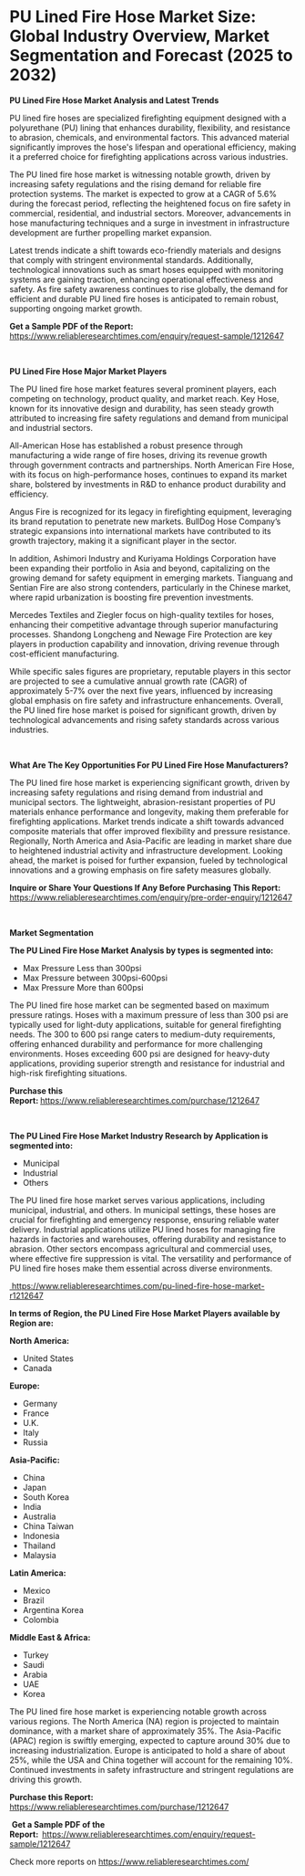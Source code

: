 <p><h1>PU Lined Fire Hose Market Size: Global Industry Overview, Market Segmentation and Forecast (2025 to 2032)</h1></p><p><strong>PU Lined Fire Hose Market Analysis and Latest Trends</strong></p>
<p><p>PU lined fire hoses are specialized firefighting equipment designed with a polyurethane (PU) lining that enhances durability, flexibility, and resistance to abrasion, chemicals, and environmental factors. This advanced material significantly improves the hose's lifespan and operational efficiency, making it a preferred choice for firefighting applications across various industries.</p><p>The PU lined fire hose market is witnessing notable growth, driven by increasing safety regulations and the rising demand for reliable fire protection systems. The market is expected to grow at a CAGR of 5.6% during the forecast period, reflecting the heightened focus on fire safety in commercial, residential, and industrial sectors. Moreover, advancements in hose manufacturing techniques and a surge in investment in infrastructure development are further propelling market expansion.</p><p>Latest trends indicate a shift towards eco-friendly materials and designs that comply with stringent environmental standards. Additionally, technological innovations such as smart hoses equipped with monitoring systems are gaining traction, enhancing operational effectiveness and safety. As fire safety awareness continues to rise globally, the demand for efficient and durable PU lined fire hoses is anticipated to remain robust, supporting ongoing market growth.</p></p>
<p><strong>Get a Sample PDF of the Report:&nbsp;</strong> <a href="https://www.reliableresearchtimes.com/enquiry/request-sample/1212647?utm_campaign=3219&utm_medium=2&utm_source=Github&utm_content=ia&utm_term=24032025&utm_id=pu-lined-fire-hose">https://www.reliableresearchtimes.com/enquiry/request-sample/1212647</a></p>
<p>&nbsp;</p>
<p><strong>PU Lined Fire Hose Major Market Players</strong></p>
<p><p>The PU lined fire hose market features several prominent players, each competing on technology, product quality, and market reach. Key Hose, known for its innovative design and durability, has seen steady growth attributed to increasing fire safety regulations and demand from municipal and industrial sectors. </p><p>All-American Hose has established a robust presence through manufacturing a wide range of fire hoses, driving its revenue growth through government contracts and partnerships. North American Fire Hose, with its focus on high-performance hoses, continues to expand its market share, bolstered by investments in R&D to enhance product durability and efficiency.</p><p>Angus Fire is recognized for its legacy in firefighting equipment, leveraging its brand reputation to penetrate new markets. BullDog Hose Company’s strategic expansions into international markets have contributed to its growth trajectory, making it a significant player in the sector.</p><p>In addition, Ashimori Industry and Kuriyama Holdings Corporation have been expanding their portfolio in Asia and beyond, capitalizing on the growing demand for safety equipment in emerging markets. Tianguang and Sentian Fire are also strong contenders, particularly in the Chinese market, where rapid urbanization is boosting fire prevention investments.</p><p>Mercedes Textiles and Ziegler focus on high-quality textiles for hoses, enhancing their competitive advantage through superior manufacturing processes. Shandong Longcheng and Newage Fire Protection are key players in production capability and innovation, driving revenue through cost-efficient manufacturing.</p><p>While specific sales figures are proprietary, reputable players in this sector are projected to see a cumulative annual growth rate (CAGR) of approximately 5-7% over the next five years, influenced by increasing global emphasis on fire safety and infrastructure enhancements. Overall, the PU lined fire hose market is poised for significant growth, driven by technological advancements and rising safety standards across various industries.</p></p>
<p>&nbsp;</p>
<p><strong>What Are The Key Opportunities For PU Lined Fire Hose Manufacturers?</strong></p>
<p><p>The PU lined fire hose market is experiencing significant growth, driven by increasing safety regulations and rising demand from industrial and municipal sectors. The lightweight, abrasion-resistant properties of PU materials enhance performance and longevity, making them preferable for firefighting applications. Market trends indicate a shift towards advanced composite materials that offer improved flexibility and pressure resistance. Regionally, North America and Asia-Pacific are leading in market share due to heightened industrial activity and infrastructure development. Looking ahead, the market is poised for further expansion, fueled by technological innovations and a growing emphasis on fire safety measures globally.</p></p>
<p><strong>Inquire or Share Your Questions If Any Before Purchasing This Report:</strong> <a href="https://www.reliableresearchtimes.com/enquiry/pre-order-enquiry/1212647?utm_campaign=3219&utm_medium=2&utm_source=Github&utm_content=ia&utm_term=24032025&utm_id=pu-lined-fire-hose">https://www.reliableresearchtimes.com/enquiry/pre-order-enquiry/1212647</a></p>
<p>&nbsp;</p>
<p><strong>Market Segmentation</strong></p>
<p><strong>The PU Lined Fire Hose Market Analysis by types is segmented into:</strong></p>
<p><ul><li>Max Pressure Less than 300psi</li><li>Max Pressure between 300psi-600psi</li><li>Max Pressure More than 600psi</li></ul></p>
<p><p>The PU lined fire hose market can be segmented based on maximum pressure ratings. Hoses with a maximum pressure of less than 300 psi are typically used for light-duty applications, suitable for general firefighting needs. The 300 to 600 psi range caters to medium-duty requirements, offering enhanced durability and performance for more challenging environments. Hoses exceeding 600 psi are designed for heavy-duty applications, providing superior strength and resistance for industrial and high-risk firefighting situations.</p></p>
<p><strong>Purchase this Report:&nbsp;</strong><a href="https://www.reliableresearchtimes.com/purchase/1212647?utm_campaign=3219&utm_medium=2&utm_source=Github&utm_content=ia&utm_term=24032025&utm_id=pu-lined-fire-hose">https://www.reliableresearchtimes.com/purchase/1212647</a></p>
<p>&nbsp;</p>
<p><strong>The PU Lined Fire Hose Market Industry Research by Application is segmented into:</strong></p>
<p><ul><li>Municipal</li><li>Industrial</li><li>Others</li></ul></p>
<p><p>The PU lined fire hose market serves various applications, including municipal, industrial, and others. In municipal settings, these hoses are crucial for firefighting and emergency response, ensuring reliable water delivery. Industrial applications utilize PU lined hoses for managing fire hazards in factories and warehouses, offering durability and resistance to abrasion. Other sectors encompass agricultural and commercial uses, where effective fire suppression is vital. The versatility and performance of PU lined fire hoses make them essential across diverse environments.</p></p>
<p><a href="https://www.reliableresearchtimes.com/pu-lined-fire-hose-market-r1212647?utm_campaign=3219&utm_medium=2&utm_source=Github&utm_content=ia&utm_term=24032025&utm_id=pu-lined-fire-hose">&nbsp;https://www.reliableresearchtimes.com/pu-lined-fire-hose-market-r1212647</a></p>
<p><strong>In terms of Region, the PU Lined Fire Hose Market Players available by Region are:</strong></p>
<p>
    <p> <strong> North America: </strong>
        <ul>
            <li>United States</li>
            <li>Canada</li>
        </ul>
        </p> 
    <p> <strong> Europe: </strong>
        <ul>
            <li>Germany</li>
            <li>France</li>
            <li>U.K.</li>
            <li>Italy</li>
            <li>Russia</li>
        </ul>
        </p> 
    <p> <strong> Asia-Pacific: </strong>
        <ul>
            <li>China</li>
            <li>Japan</li>
            <li>South Korea</li>
            <li>India</li>
            <li>Australia</li>
            <li>China Taiwan</li>
            <li>Indonesia</li>
            <li>Thailand</li>
            <li>Malaysia</li>
        </ul>
        </p> 
    <p> <strong> Latin America: </strong>
        <ul>
            <li>Mexico</li>
            <li>Brazil</li>
            <li>Argentina Korea</li>
            <li>Colombia</li>
        </ul>
        </p> 
    <p> <strong> Middle East & Africa: </strong>
        <ul>
            <li>Turkey</li>
            <li>Saudi</li>
            <li>Arabia</li>
            <li>UAE</li>
            <li>Korea</li>
        </ul>
    </p>
    </p>
<p><p>The PU lined fire hose market is experiencing notable growth across various regions. The North America (NA) region is projected to maintain dominance, with a market share of approximately 35%. The Asia-Pacific (APAC) region is swiftly emerging, expected to capture around 30% due to increasing industrialization. Europe is anticipated to hold a share of about 25%, while the USA and China together will account for the remaining 10%. Continued investments in safety infrastructure and stringent regulations are driving this growth.</p></p>
<p><strong>Purchase this Report: </strong><a href="https://www.reliableresearchtimes.com/purchase/1212647?utm_campaign=3219&utm_medium=2&utm_source=Github&utm_content=ia&utm_term=24032025&utm_id=pu-lined-fire-hose">https://www.reliableresearchtimes.com/purchase/1212647</a></p>
<p>&nbsp;<strong>Get a Sample PDF of the Report:&nbsp;&nbsp;</strong><a href="https://www.reliableresearchtimes.com/enquiry/request-sample/1212647?utm_campaign=3219&utm_medium=2&utm_source=Github&utm_content=ia&utm_term=24032025&utm_id=pu-lined-fire-hose">https://www.reliableresearchtimes.com/enquiry/request-sample/1212647</a></p>
<p><strong></strong></p>
<p>Check more reports on <a href="https://www.reliableresearchtimes.com/?utm_campaign=3219&utm_medium=2&utm_source=Github&utm_content=ia&utm_term=24032025&utm_id=pu-lined-fire-hose">https://www.reliableresearchtimes.com/</a></p>